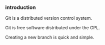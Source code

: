### introduction

Git is a distributed version control system.	

Git is free software distributed under the GPL.	

Creating a new branch is quick and simple.

